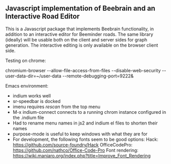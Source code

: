 ## Javascript implementation of Beebrain and an Interactive Road Editor

This is a Javascript package that implements Beebrain functionality,
in addition to an interactive editor for Beeminder roads. The same
library (ideally) will be usable both on the client and server sides
for graph generation. The interactive editing is only available on the
browser client side. 

Testing on chrome:

chromium-browser --allow-file-access-from-files --disable-web-security --user-data-dir=~/user-data --remote-debugging-port=9222&

Emacs environment:
- indium works well
- sr-speedbar is docked
- imenu requires *rescan* from the top menu
- M-x indium-connect connects to a running chrom instance configured in the .indium file
- Had to rename menu names in js2 and indium el files to shorten their names
- purpose-mode is useful to keep windows with what they are for
- For development, the following fonts seem to be good options:
  Hack: https://github.com/source-foundry/Hack
  OfficeCodePro: https://github.com/nathco/Office-Code-Pro
  Font rendering: https://wiki.manjaro.org/index.php?title=Improve_Font_Rendering